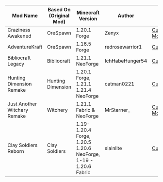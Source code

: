 | Mod Name            | Based On (Original Mod) | Minecraft Version | Author         | Link                                   |
|---------------------|--------------------------|-------------------|----------------|----------------------------------------|
| Craziness Awakened          | OreSpawn               | 1.20.1 Forge            | Zenyx   | [CurseForge](https://www.curseforge.com/minecraft/mc-mods/craziness-awakened), [Modrinth](mod/craziness-awakened-(orespawn-remake))      |
| AdventureKraft          | OreSpawn               | 1.16.5 Forge            |  redrosewarrior1        | [CurseForge](https://www.curseforge.com/minecraft/mc-mods/adventurekraft)   |
| Bibliocraft Legacy          | Bibliocraft               | 1.21.1 NeoForge            | IchHabeHunger54   | [CurseForge](https://www.curseforge.com/minecraft/mc-mods/bibliocraft-legacy),[Modrinth](https://modrinth.com/mod/bibliocraft-legacy)      |
| Hunting Dimension Remake          | Hunting Dimension               | 1.20.1 Forge, 1.21.1 1.21.4 NeoForge            | catman0221   | [CurseForge](https://www.curseforge.com/minecraft/mc-mods/hunting-dimension-remake)      |
| Just Another Witchery Remake          | Witchery               | 1.21.1 Fabric & NeoForge            | MrSterner_   | [CurseForge](https://www.curseforge.com/minecraft/mc-mods/just-another-witchery-remake), [Modrinth](https://modrinth.com/mod/just-another-witchery-remake)      |
| Clay Soldiers Reborn          | Clay Soldiers               | 1.19-1.20.4 Forge, 1.20.5 1.20.6 NeoForge, 1-19 - 1.20.6 Fabric            | slainlite   | [CurseForge](https://www.curseforge.com/minecraft/mc-mods/clay-soldiers-reborn)      |
